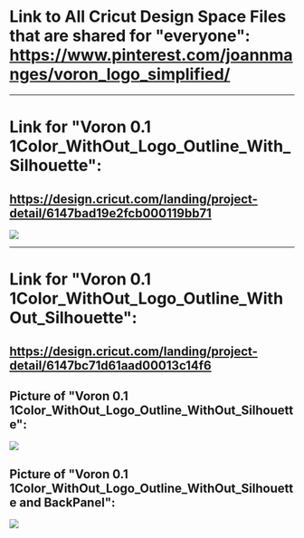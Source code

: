 # Link to All Cricut Design Space Files that are shared for "everyone": https://www.pinterest.com/joannmanges/voron_logo_simplified/

---

# Link for "Voron 0.1 1Color_WithOut_Logo_Outline_With_Silhouette":
## https://design.cricut.com/landing/project-detail/6147bad19e2fcb000119bb71

<img src="https://github.com/GadgetAngel/Cricut_Voron_Logos/blob/main/images/Voron0.1_withOut_Logo_Outline_With_Silhouette.jpg?raw=true" />

---

# Link for "Voron 0.1 1Color_WithOut_Logo_Outline_WithOut_Silhouette":
## https://design.cricut.com/landing/project-detail/6147bc71d61aad00013c14f6

## Picture of "Voron 0.1 1Color_WithOut_Logo_Outline_WithOut_Silhouette":
<img src="https://github.com/GadgetAngel/Cricut_Voron_Logos/blob/main/images/Voron0.1_withOut_Logo_Outline_WithOUT_Silhouette.jpg?raw=true" />

## Picture of "Voron 0.1 1Color_WithOut_Logo_Outline_WithOut_Silhouette and BackPanel":
<img src="https://github.com/GadgetAngel/Cricut_Voron_Logos/blob/main/images/Voron0.1_withOut_Logo_Outline_WithOUT_Silhouette_and_BackPanel.jpg?raw=true" />
